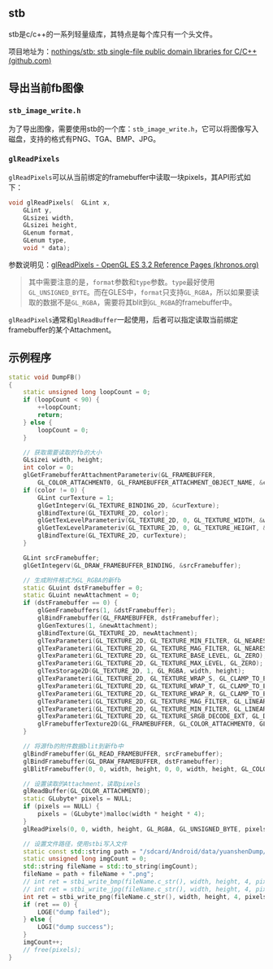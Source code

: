 ## stb

stb是c/c++的一系列轻量级库，其特点是每个库只有一个头文件。

项目地址为：[nothings/stb: stb single-file public domain libraries for C/C++ (github.com)](https://github.com/nothings/stb)

## 导出当前fb图像

### `stb_image_write.h`

为了导出图像，需要使用stb的一个库：`stb_image_write.h`，它可以将图像写入磁盘，支持的格式有PNG、TGA、BMP、JPG。

### `glReadPixels`

`glReadPixels`可以从当前绑定的framebuffer中读取一块pixels，其API形式如下：

```c++
void glReadPixels(	GLint x,
 	GLint y,
 	GLsizei width,
 	GLsizei height,
 	GLenum format,
 	GLenum type,
 	void * data);
```

参数说明见：[glReadPixels - OpenGL ES 3.2 Reference Pages (khronos.org)](https://www.khronos.org/registry/OpenGL-Refpages/es3/html/glReadPixels.xhtml)

> 其中需要注意的是，`format`参数和`type`参数。`type`最好使用`GL_UNSIGNED_BYTE`。而在GLES中，`format`只支持`GL_RGBA`，所以如果要读取的数据不是`GL_RGBA`，需要将其blit到`GL_RGBA`的framebuffer中。

`glReadPixels`通常和`glReadBuffer`一起使用，后者可以指定读取当前绑定framebuffer的某个Attachment。

## 示例程序

```c++
static void DumpFB()
{
    static unsigned long loopCount = 0;
    if (loopCount < 90) {
        ++loopCount;
        return;
    } else {
        loopCount = 0;
    }

    // 获取需要读取的fb的大小
    GLsizei width, height;
    int color = 0;
    glGetFramebufferAttachmentParameteriv(GL_FRAMEBUFFER,
        GL_COLOR_ATTACHMENT0, GL_FRAMEBUFFER_ATTACHMENT_OBJECT_NAME, &color);
    if (color != 0) {
        GLint curTexture = 1;
        glGetIntegerv(GL_TEXTURE_BINDING_2D, &curTexture);
        glBindTexture(GL_TEXTURE_2D, color);
        glGetTexLevelParameteriv(GL_TEXTURE_2D, 0, GL_TEXTURE_WIDTH, &width);
        glGetTexLevelParameteriv(GL_TEXTURE_2D, 0, GL_TEXTURE_HEIGHT, &height);
        glBindTexture(GL_TEXTURE_2D, curTexture);
    }

    GLint srcFramebuffer;
    glGetIntegerv(GL_DRAW_FRAMEBUFFER_BINDING, &srcFramebuffer);

    // 生成附件格式为GL_RGBA的新fb
    static GLuint dstFramebuffer = 0;
    static GLuint newAttachment = 0;
    if (dstFramebuffer == 0) {
        glGenFramebuffers(1, &dstFramebuffer);
        glBindFramebuffer(GL_FRAMEBUFFER, dstFramebuffer);
        glGenTextures(1, &newAttachment);
        glBindTexture(GL_TEXTURE_2D, newAttachment);
        glTexParameteri(GL_TEXTURE_2D, GL_TEXTURE_MIN_FILTER, GL_NEAREST);
        glTexParameteri(GL_TEXTURE_2D, GL_TEXTURE_MAG_FILTER, GL_NEAREST);
        glTexParameteri(GL_TEXTURE_2D, GL_TEXTURE_BASE_LEVEL, GL_ZERO);
        glTexParameteri(GL_TEXTURE_2D, GL_TEXTURE_MAX_LEVEL, GL_ZERO);
        glTexStorage2D(GL_TEXTURE_2D, 1, GL_RGBA, width, height);
        glTexParameteri(GL_TEXTURE_2D, GL_TEXTURE_WRAP_S, GL_CLAMP_TO_EDGE);
        glTexParameteri(GL_TEXTURE_2D, GL_TEXTURE_WRAP_T, GL_CLAMP_TO_EDGE);
        glTexParameteri(GL_TEXTURE_2D, GL_TEXTURE_WRAP_R, GL_CLAMP_TO_EDGE);
        glTexParameteri(GL_TEXTURE_2D, GL_TEXTURE_MAG_FILTER, GL_LINEAR);
        glTexParameteri(GL_TEXTURE_2D, GL_TEXTURE_MIN_FILTER, GL_LINEAR);
        glTexParameteri(GL_TEXTURE_2D, GL_TEXTURE_SRGB_DECODE_EXT, GL_DECODE_EXT);
        glFramebufferTexture2D(GL_FRAMEBUFFER, GL_COLOR_ATTACHMENT0, GL_TEXTURE_2D, newAttachment, 0);
    }

    // 将源fb的附件数据blit到新fb中
    glBindFramebuffer(GL_READ_FRAMEBUFFER, srcFramebuffer);
    glBindFramebuffer(GL_DRAW_FRAMEBUFFER, dstFramebuffer);
    glBlitFramebuffer(0, 0, width, height, 0, 0, width, height, GL_COLOR_BUFFER_BIT, GL_LINEAR);

    // 设置读取的Attachment，读取pixels
    glReadBuffer(GL_COLOR_ATTACHMENT0);
    static GLubyte* pixels = NULL;
    if (pixels == NULL) {
        pixels = (GLubyte*)malloc(width * height * 4);
    }
    glReadPixels(0, 0, width, height, GL_RGBA, GL_UNSIGNED_BYTE, pixels);

    // 设置文件路径，使用stbi写入文件
    static const std::string path = "/sdcard/Android/data/yuanshenDump/";
    static unsigned long imgCount = 0;
    std::string fileName = std::to_string(imgCount);
    fileName = path + fileName + ".png";
    // int ret = stbi_write_bmp(fileName.c_str(), width, height, 4, pixels);
    // int ret = stbi_write_jpg(fileName.c_str(), width, height, 4, pixels, 100);
    int ret = stbi_write_png(fileName.c_str(), width, height, 4, pixels, 4 * width);
    if (ret == 0) {
        LOGE("dump failed");
    } else {
        LOGI("dump success");
    }
    imgCount++;
    // free(pixels);
}
```

